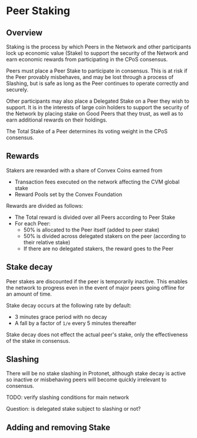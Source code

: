 # Peer Staking

## Overview

Staking is the process by which Peers in the Network and other participants lock up economic value (Stake) to support the security of the Network and earn economic rewards from participating in the CPoS consensus.

Peers must place a Peer Stake to participate in consensus. This is at risk if the Peer provably misbehaves, and may be lost through a process of Slashing, but is safe as long as the Peer continues to operate correctly and securely.

Other participants may also place a Delegated Stake on a Peer they wish to support. It is in the interests of large coin holders to support the security of the Network by placing stake on Good Peers that they trust, as well as to earn additional rewards on their holdings.

The Total Stake of a Peer determines its voting weight in the CPoS consensus. 

## Rewards

Stakers are rewarded with a share of Convex Coins earned from
- Transaction fees executed on the network affecting the CVM global stake
- Reward Pools set by the Convex Foundation

Rewards are divided as follows:
- The Total reward is divided over all Peers according to Peer Stake
- For each Peer:
  - 50% is allocated to the Peer itself (added to peer stake)
  - 50% is divided across delegated stakers on the peer (according to their relative stake)
  - If there are no delegated stakers, the reward goes to the Peer
  
## Stake decay

Peer stakes are discounted if the peer is temporarily inactive. This enables the network to progress even in the event of major peers going offline for an amount of time.

Stake decay occurs at the following rate by default:
- 3 minutes grace period with no decay
- A fall by a factor of `1/e` every 5 minutes thereafter

Stake decay does not effect the actual peer's stake, only the effectiveness of the stake in consensus.

## Slashing

There will be no stake slashing in Protonet, although stake decay is active so inactive or misbehaving peers will become quickly irrelevant to consensus.

TODO: verify slashing conditions for main network

Question: is delegated stake subject to slashing or not?

## Adding and removing Stake
